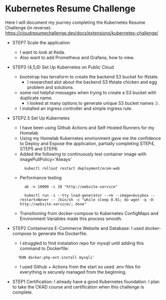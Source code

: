 # Kubernetes Resume Challenge

Here I will document my journey completing the Kubernetes Resume Challenge (in reverse):
https://cloudresumechallenge.dev/docs/extensions/kubernetes-challenge/

- STEP7 Scale the application
  - I want to look at Keda.
  - Also want to add Prometheus and Grafana, how to view.

- STEP3 (4,5,6) Set Up Kubernetes on Public Cloud
  - bootstrap has terraform to create the backend S3 bucket for tfstate.
    - I researched alot about the backend S3 tfstate chicken and egg problem and solutions.
  - some not helpful messages when trying to create a S3 bucket with duplicate name.
    - I looked at many options to generate unique S3 bucket names :) .
  - I installed an ingress controller and simple ingress rule.

- STEP2.5 Set Up Kubernetes
  - I have been using Github Actions and Self-Hosted Runners for my Homelab
  - Using my Homelab Kubernetes environment gave me the confidence to Deploy and Expose the application, partially completing STEP4, STEP5 and STEP6.
  - Added the following to continuously test container image with imagePullPolicy='Always'
    ```
      kubectl rollout restart deployment/ecom-web
    ```
  - Performance testing
    ```
      ab -n 10000 -c 10 "http://website-service"
      
      kubectl run -i --tty load-generator --rm --image=busybox --restart=Never -- /bin/sh -c "while sleep 0.01; do wget -q -O- http://website-service/; done"
    ```
  - Transitioning from docker-compose to Kubernetes ConfigMaps and Environment Variables made this process smooth.

- STEP2 Containerize E-Commerce Website and Database: I used docker-compose to generate the Dockerfile.
  - I struggled to find instalation repo for mysqli until adding this command to Dockerfile:
  ```
    'RUN docker-php-ext-install mysqli'
  ```
  - I used Github + Actions from the start so used .env files for everything is securely managed from the beginning.

- STEP1 Certification: I already have a good Kubernetes foundation.  I plan to take the CKAD course and certification when this challenge is complete.
